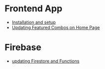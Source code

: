 # Frontend App

* [Installation and setup](./frontend/installation-and-setup.md)
* [Updating Featured Combos on Home Page](./frontend/updating-featured-combos.md)

# Firebase

* [updating Firestore and Functions](./updating-firestore-and-functions.j\nf)
